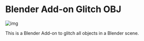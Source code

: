 # Blender Add-on Glitch OBJ

![img](https://github.com/hanswillem/Blender_Add-on_Glitch_OBJ/blob/master/example_img.png)

This is a Blender Add-on to glitch all objects in a Blender scene.
